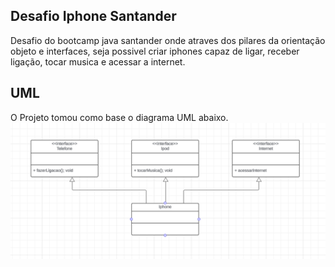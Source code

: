 ## Desafio Iphone Santander
Desafio do bootcamp java santander onde atraves dos pilares da orientação objeto e interfaces, seja possivel criar iphones capaz de ligar, receber ligação, tocar musica e acessar a internet.

## UML
O Projeto tomou como base o diagrama UML abaixo.
![UML-DESAFIO-IPHONE](img/UML-IPHONE.png)